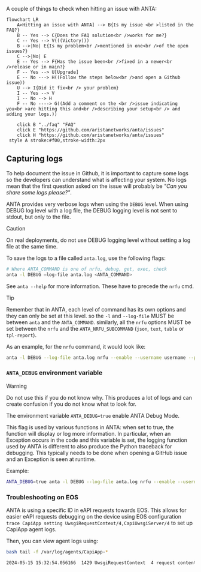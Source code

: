 <!--
  ~ Copyright (c) 2024-2025 Arista Networks, Inc.
  ~ Use of this source code is governed by the Apache License 2.0
  ~ that can be found in the LICENSE file.
  -->

A couple of things to check when hitting an issue with ANTA:

```mermaid
flowchart LR
    A>Hitting an issue with ANTA] --> B{Is my issue <br >listed in the FAQ?}
    B -- Yes --> C{Does the FAQ solution<br />works for me?}
    C -- Yes --> V(((Victory)))
    B -->|No| E{Is my problem<br />mentioned in one<br />of the open issues?}
    C -->|No| E
    E -- Yes --> F{Has the issue been<br />fixed in a newer<br />release or in main?}
    F -- Yes --> U[Upgrade]
    E -- No ---> H((Follow the steps below<br />and open a Github issue))
    U --> I{Did it fix<br /> your problem}
    I -- Yes --> V
    I -- No --> H
    F -- No ----> G((Add a comment on the <br />issue indicating you<br >are hitting this and<br />describing your setup<br /> and adding your logs.))

    click B "../faq" "FAQ"
    click E "https://github.com/aristanetworks/anta/issues"
    click H "https://github.com/aristanetworks/anta/issues"
 style A stroke:#f00,stroke-width:2px
```

## Capturing logs

To help document the issue in Github, it is important to capture some logs so the developers can understand what is affecting your system. No logs mean that the first question asked on the issue will probably be *"Can you share some logs please?"*.

ANTA provides very verbose logs when using the `DEBUG` level.  When using DEBUG log level with a log file, the DEBUG logging level is not sent to stdout, but only to the file.

> [!CAUTION]
> On real deployments, do not use DEBUG logging level without setting a log file at the same time.

To save the logs to a file called `anta.log`, use the following flags:

```bash
# Where ANTA_COMMAND is one of nrfu, debug, get, exec, check
anta -l DEBUG –log-file anta.log <ANTA_COMMAND>
```

See `anta --help` for more information.  These have to precede the `nrfu` cmd.

> [!TIP]
> Remember that in ANTA, each level of command has its own options and they can only be set at this level.
> so the `-l` and `--log-file` MUST be between `anta` and the `ANTA_COMMAND`.
> similarly, all the `nrfu` options MUST be set between the `nrfu` and the `ANTA_NRFU_SUBCOMMAND` (`json`, `text`, `table` or `tpl-report`).

As an example, for the `nrfu` command, it would look like:

```bash
anta -l DEBUG --log-file anta.log nrfu --enable --username username --password arista --inventory inventory.yml -c nrfu.yml text
```

### `ANTA_DEBUG` environment variable

> [!WARNING]
> Do not use this if you do not know why. This produces a lot of logs and can create confusion if you do not know what to look for.

The environment variable `ANTA_DEBUG=true` enable ANTA Debug Mode.

This flag is used by various functions in ANTA: when set to true, the function will display or log more information. In particular, when an Exception occurs in the code and this variable is set, the logging function used by ANTA is different to also produce the Python traceback for debugging. This typically needs to be done when opening a GitHub issue and an Exception is seen at runtime.

Example:

```bash
ANTA_DEBUG=true anta -l DEBUG --log-file anta.log nrfu --enable --username username --password arista --inventory inventory.yml -c nrfu.yml text
```

### Troubleshooting on EOS

ANTA is using a specific ID in eAPI requests towards EOS. This allows for easier eAPI requests debugging on the device using EOS configuration `trace CapiApp setting UwsgiRequestContext/4,CapiUwsgiServer/4` to set up CapiApp agent logs.

Then, you can view agent logs using:

```bash
bash tail -f /var/log/agents/CapiApp-*

2024-05-15 15:32:54.056166  1429 UwsgiRequestContext  4 request content b'{"jsonrpc": "2.0", "method": "runCmds", "params": {"version": "latest", "cmds": [{"cmd": "show ip route vrf default 10.255.0.3", "revision": 4}], "format": "json", "autoComplete": false, "expandAliases": false}, "id": "ANTA-VerifyRoutingTableEntry-132366530677328"}'
```

